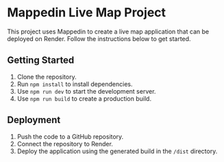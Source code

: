 # Mappedin Live Map Project

This project uses Mappedin to create a live map application that can be deployed on Render. Follow the instructions below to get started.

## Getting Started

1. Clone the repository.
2. Run `npm install` to install dependencies.
3. Use `npm run dev` to start the development server.
4. Use `npm run build` to create a production build.

## Deployment

1. Push the code to a GitHub repository.
2. Connect the repository to Render.
3. Deploy the application using the generated build in the `/dist` directory.
